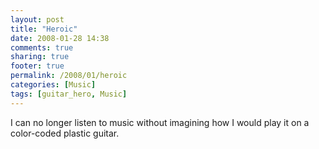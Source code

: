 ```yaml
---
layout: post
title: "Heroic"
date: 2008-01-28 14:38
comments: true
sharing: true
footer: true
permalink: /2008/01/heroic
categories: [Music]
tags: [guitar_hero, Music]
---
```

I can no longer listen to music without imagining how I would play it on a color-coded plastic guitar.
